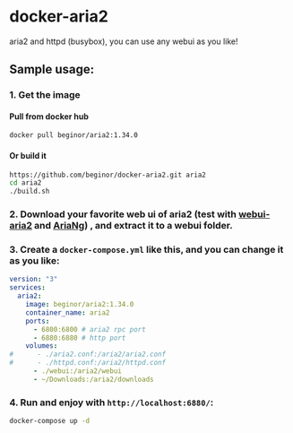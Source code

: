 # docker-aria2

aria2 and httpd (busybox), you can use any webui as you like!

## Sample usage:

### 1. Get the image

#### Pull from docker hub

```sh
docker pull beginor/aria2:1.34.0
```

#### Or build it

```sh
https://github.com/beginor/docker-aria2.git aria2
cd aria2
./build.sh
```

### 2. Download your favorite web ui of aria2 (test with [webui-aria2](https://github.com/ziahamza/webui-aria2) and [AriaNg](https://github.com/mayswind/AriaNg)) , and extract it to a webui folder.

### 3. Create a `docker-compose.yml` like this, and you can change it as you like:

```yml
version: "3"
services:
  aria2:
    image: beginor/aria2:1.34.0
    container_name: aria2
    ports:
      - 6800:6800 # aria2 rpc port
      - 6880:6880 # http port
    volumes:
#      - ./aria2.conf:/aria2/aria2.conf
#      - ./httpd.conf:/aria2/httpd.conf
      - ./webui:/aria2/webui
      - ~/Downloads:/aria2/downloads
```

### 4. Run and enjoy with `http://localhost:6880/`:

```sh
docker-compose up -d
```
